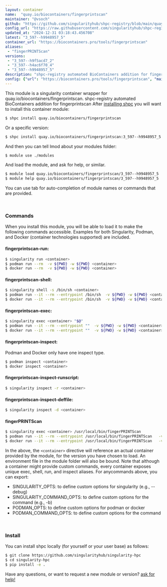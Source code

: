 ```yaml
---
layout: container
name:  "quay.io/biocontainers/fingerprintscan"
maintainer: "@vsoch"
github: "https://github.com/singularityhub/shpc-registry/blob/main/quay.io/biocontainers/fingerprintscan/container.yaml"
config_url: "https://raw.githubusercontent.com/singularityhub/shpc-registry/main/quay.io/biocontainers/fingerprintscan/container.yaml"
updated_at: "2024-12-31 03:18:43.456708"
latest: "3_597--h9948957_5"
container_url: "https://biocontainers.pro/tools/fingerprintscan"
aliases:
 - "fingerPRINTScan"
versions:
 - "3_597--h9f5acd7_2"
 - "3_597--h4ac6f70_4"
 - "3_597--h9948957_5"
description: "shpc-registry automated BioContainers addition for fingerprintscan"
config: {"url": "https://biocontainers.pro/tools/fingerprintscan", "maintainer": "@vsoch", "description": "shpc-registry automated BioContainers addition for fingerprintscan", "latest": {"3_597--h9948957_5": "sha256:febd28dc37ac476f6e708db784ae1ac7e48320e29253b4f1f5a1aa6fc2ddc0d9"}, "tags": {"3_597--h9f5acd7_2": "sha256:556c6fbb16e97eaf3bf157c69b599feb7489d52e21e80d17187bc4e413a2e604", "3_597--h4ac6f70_4": "sha256:08ff97edd50f6999dfee28104efa39ea9c443c2c3175eb9fdf1dedfa6d2f1d40", "3_597--h9948957_5": "sha256:febd28dc37ac476f6e708db784ae1ac7e48320e29253b4f1f5a1aa6fc2ddc0d9"}, "docker": "quay.io/biocontainers/fingerprintscan", "aliases": {"fingerPRINTScan": "/usr/local/bin/fingerPRINTScan"}}
---
```


This module is a singularity container wrapper for quay.io/biocontainers/fingerprintscan.
shpc-registry automated BioContainers addition for fingerprintscan
After [installing shpc](#install) you will want to install this container module:


```bash
$ shpc install quay.io/biocontainers/fingerprintscan
```

Or a specific version:

```bash
$ shpc install quay.io/biocontainers/fingerprintscan:3_597--h9948957_5
```

And then you can tell lmod about your modules folder:

```bash
$ module use ./modules
```

And load the module, and ask for help, or similar.

```bash
$ module load quay.io/biocontainers/fingerprintscan/3_597--h9948957_5
$ module help quay.io/biocontainers/fingerprintscan/3_597--h9948957_5
```

You can use tab for auto-completion of module names or commands that are provided.

<br>

### Commands

When you install this module, you will be able to load it to make the following commands accessible.
Examples for both Singularity, Podman, and Docker (container technologies supported) are included.

#### fingerprintscan-run:

```bash
$ singularity run <container>
$ podman run --rm  -v ${PWD} -w ${PWD} <container>
$ docker run --rm  -v ${PWD} -w ${PWD} <container>
```

#### fingerprintscan-shell:

```bash
$ singularity shell -s /bin/sh <container>
$ podman run --it --rm --entrypoint /bin/sh  -v ${PWD} -w ${PWD} <container>
$ docker run --it --rm --entrypoint /bin/sh  -v ${PWD} -w ${PWD} <container>
```

#### fingerprintscan-exec:

```bash
$ singularity exec <container> "$@"
$ podman run --it --rm --entrypoint ""  -v ${PWD} -w ${PWD} <container> "$@"
$ docker run --it --rm --entrypoint ""  -v ${PWD} -w ${PWD} <container> "$@"
```

#### fingerprintscan-inspect:

Podman and Docker only have one inspect type.

```bash
$ podman inspect <container>
$ docker inspect <container>
```

#### fingerprintscan-inspect-runscript:

```bash
$ singularity inspect -r <container>
```

#### fingerprintscan-inspect-deffile:

```bash
$ singularity inspect -d <container>
```


#### fingerPRINTScan

```bash
$ singularity exec <container> /usr/local/bin/fingerPRINTScan
$ podman run --it --rm --entrypoint /usr/local/bin/fingerPRINTScan   -v ${PWD} -w ${PWD} <container> -c " $@"
$ docker run --it --rm --entrypoint /usr/local/bin/fingerPRINTScan   -v ${PWD} -w ${PWD} <container> -c " $@"
```



In the above, the `<container>` directive will reference an actual container provided
by the module, for the version you have chosen to load. An environment file in the
module folder will also be bound. Note that although a container
might provide custom commands, every container exposes unique exec, shell, run, and
inspect aliases. For anycommands above, you can export:

 - SINGULARITY_OPTS: to define custom options for singularity (e.g., --debug)
 - SINGULARITY_COMMAND_OPTS: to define custom options for the command (e.g., -b)
 - PODMAN_OPTS: to define custom options for podman or docker
 - PODMAN_COMMAND_OPTS: to define custom options for the command

<br>

### Install

You can install shpc locally (for yourself or your user base) as follows:

```bash
$ git clone https://github.com/singularityhub/singularity-hpc
$ cd singularity-hpc
$ pip install -e .
```

Have any questions, or want to request a new module or version? [ask for help!](https://github.com/singularityhub/singularity-hpc/issues)